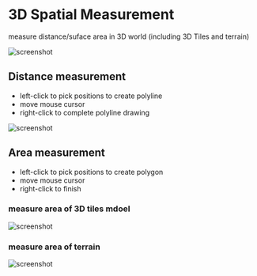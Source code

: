 # 3D Spatial Measurement

measure distance/suface area in 3D world (including 3D Tiles and terrain)

![screenshot](https://github.com/CrashedBboy/cesium-playground/raw/master/measure/reference/distance_measurement.jpg)

## Distance measurement

* left-click to pick positions to create polyline
* move mouse cursor
* right-click to complete polyline drawing

![screenshot](https://github.com/CrashedBboy/cesium-playground/raw/master/measure/reference/distance_measurement.gif)

## Area measurement

* left-click to pick positions to create polygon
* move mouse cursor
* right-click to finish

### measure area of 3D tiles mdoel
![screenshot](https://github.com/CrashedBboy/cesium-playground/raw/master/measure/reference/area_measurement.gif)

### measure area of terrain
![screenshot](https://github.com/CrashedBboy/cesium-playground/blob/master/measure/reference/area_measurement_2.gif)

